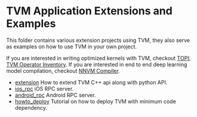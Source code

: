 # TVM Application Extensions and Examples
This folder contains various extension projects using TVM,
they also serve as examples on how to use TVM in your own project.

If you are interested in writing optimized kernels with TVM, checkout [TOPI: TVM Operator Inventory](../topi).
If you are interested in end to end deep learning model compilation, checkout  [NNVM Compiler](https://github.com/dmlc/nnvm).

- [extension](extension) How to extend TVM C++ api along with python API.
- [ios_rpc](ios_rpc) iOS RPC server.
- [android_rpc](android_rpc) Android RPC server.
- [howto_deploy](howto_deploy) Tutorial on how to deploy TVM with minimum code dependency.
